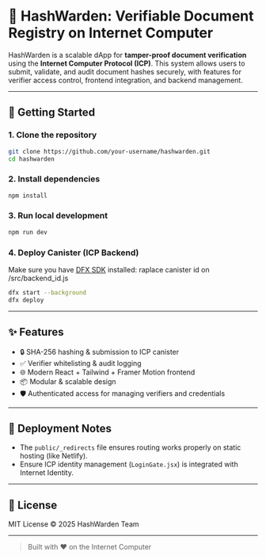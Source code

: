 # 📄 HashWarden: Verifiable Document Registry on Internet Computer

HashWarden is a scalable dApp for **tamper-proof document verification** using the **Internet Computer Protocol (ICP)**. This system allows users to submit, validate, and audit document hashes securely, with features for verifier access control, frontend integration, and backend management.

---

## 🚀 Getting Started

### 1. Clone the repository

```bash
git clone https://github.com/your-username/hashwarden.git
cd hashwarden
```

### 2. Install dependencies

```bash
npm install
```

### 3. Run local development

```bash
npm run dev
```

### 4. Deploy Canister (ICP Backend)

Make sure you have [DFX SDK](https://internetcomputer.org/docs/current/developer-docs/setup/install/) installed:
raplace canister id on /src/backend_id.js

```bash
dfx start --background
dfx deploy
```

---

## ✨ Features

* 🔒 SHA-256 hashing & submission to ICP canister
* ✅ Verifier whitelisting & audit logging
* 🌐 Modern React + Tailwind + Framer Motion frontend
* 📦 Modular & scalable design
* 🛡️ Authenticated access for managing verifiers and credentials

---

## 📁 Deployment Notes

* The `public/_redirects` file ensures routing works properly on static hosting (like Netlify).
* Ensure ICP identity management (`LoginGate.jsx`) is integrated with Internet Identity.

---

## 📃 License

MIT License © 2025 HashWarden Team

---

> Built with ❤️ on the Internet Computer
